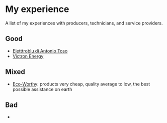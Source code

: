 # My experience

A list of my experiences with producers, technicians, and service providers.

## Good

- [Eletttroblu di Antonio Toso](http://www.elettroblu.com/)
- [Victron Energy](https://www.victronenergy.com/)

## Mixed

- [Eco-Worthy](https://www.eco-worthy.com/): products very cheap, quality average to low, the best possible assistance on earth


## Bad

- 
